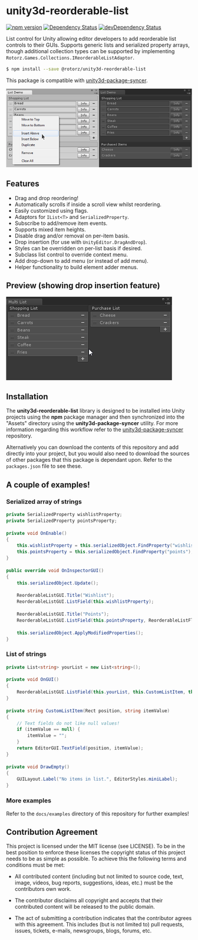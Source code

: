 # unity3d-reorderable-list

[![npm version](https://badge.fury.io/js/%40rotorz%2Funity3d-reorderable-list.svg)](https://badge.fury.io/js/%40rotorz%2Funity3d-reorderable-list)
[![Dependency Status](https://david-dm.org/rotorz/unity3d-reorderable-list.svg)](https://david-dm.org/rotorz/unity3d-reorderable-list)
[![devDependency Status](https://david-dm.org/rotorz/unity3d-reorderable-list/dev-status.svg)](https://david-dm.org/rotorz/unity3d-reorderable-list#info=devDependencies)

List control for Unity allowing editor developers to add reorderable list controls to
their GUIs. Supports generic lists and serialized property arrays, though additional
collection types can be supported by implementing `Rotorz.Games.Collections.IReorderableListAdaptor`.


```sh
$ npm install --save @rotorz/unity3d-reorderable-list
```

This package is compatible with [unity3d-package-syncer](https://github.com/rotorz/unity3d-package-syncer).

![screenshot](screenshot.png)


## Features

- Drag and drop reordering!
- Automatically scrolls if inside a scroll view whilst reordering.
- Easily customized using flags.
- Adaptors for `IList<T>` and `SerializedProperty`.
- Subscribe to add/remove item events.
- Supports mixed item heights.
- Disable drag and/or removal on per-item basis.
- Drop insertion (for use with `UnityEditor.DragAndDrop`).
- Styles can be overridden on per-list basis if desired.
- Subclass list control to override context menu.
- Add drop-down to add menu (or instead of add menu).
- Helper functionality to build element adder menus.


## Preview (showing drop insertion feature)

![preview](preview.gif)


## Installation

The **unity3d-reorderable-list** library is designed to be installed into Unity projects
using the **npm** package manager and then synchronized into the "Assets" directory using
the **unity3d-package-syncer** utility. For more information regarding this workflow refer
to the [unity3d-package-syncer](https://github.com/rotorz/unity3d-package-syncer)
repository.

Alternatively you can download the contents of this repository and add directly into your
project, but you would also need to download the sources of other packages that this
package is dependant upon. Refer to the `packages.json` file to see these.


## A couple of examples!

### Serialized array of strings

```csharp
private SerializedProperty wishlistProperty;
private SerializedProperty pointsProperty;

private void OnEnable()
{
    this.wishlistProperty = this.serializedObject.FindProperty("wishlist");
    this.pointsProperty = this.serializedObject.FindProperty("points");
}

public override void OnInspectorGUI()
{
    this.serializedObject.Update();

    ReorderableListGUI.Title("Wishlist");
    ReorderableListGUI.ListField(this.wishlistProperty);

    ReorderableListGUI.Title("Points");
    ReorderableListGUI.ListField(this.pointsProperty, ReorderableListFlags.ShowIndices);

    this.serializedObject.ApplyModifiedProperties();
}
```


### List of strings

```csharp
private List<string> yourList = new List<string>();

private void OnGUI()
{
    ReorderableListGUI.ListField(this.yourList, this.CustomListItem, this.DrawEmpty);
}

private string CustomListItem(Rect position, string itemValue)
{
    // Text fields do not like null values!
    if (itemValue == null) {
        itemValue = "";
    }
    return EditorGUI.TextField(position, itemValue);
}

private void DrawEmpty()
{
    GUILayout.Label("No items in list.", EditorStyles.miniLabel);
}
```


### More examples

Refer to the `docs/examples` directory of this repository for further examples!


## Contribution Agreement

This project is licensed under the MIT license (see LICENSE). To be in the best
position to enforce these licenses the copyright status of this project needs to
be as simple as possible. To achieve this the following terms and conditions
must be met:

- All contributed content (including but not limited to source code, text,
  image, videos, bug reports, suggestions, ideas, etc.) must be the
  contributors own work.

- The contributor disclaims all copyright and accepts that their contributed
  content will be released to the public domain.

- The act of submitting a contribution indicates that the contributor agrees
  with this agreement. This includes (but is not limited to) pull requests, issues,
  tickets, e-mails, newsgroups, blogs, forums, etc.
